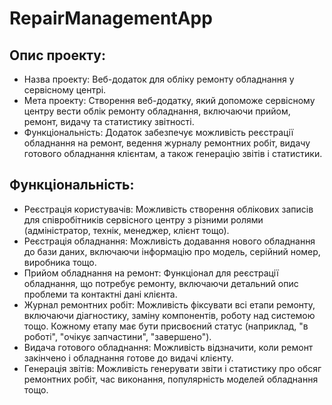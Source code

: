 <h1>RepairManagementApp</h1>

<h2>Опис проекту:</h2>
<ul>
	<li>Назва проекту: Веб-додаток для обліку ремонту обладнання у сервісному центрі.</li>
	<li>Мета проекту: Створення веб-додатку, який допоможе сервісному центру вести облік ремонту обладнання, включаючи прийом, ремонт, видачу та статистику звітності.</li>
	<li>Функціональність: Додаток забезпечує можливість реєстрації обладнання на ремонт, ведення журналу ремонтних робіт, видачу готового обладнання клієнтам, а також генерацію звітів і статистики.</li>
</ul>
<h2>Функціональність:</h2>
<ul>
	<li>Реєстрація користувачів: Можливість створення облікових записів для співробітників сервісного центру з різними ролями (адміністратор, технік, менеджер, клієнт тощо).</li>
	<li>Реєстрація обладнання: Можливість додавання нового обладнання до бази даних, включаючи інформацію про модель, серійний номер, виробника тощо.</li>
	<li>Прийом обладнання на ремонт: Функціонал для реєстрації обладнання, що потребує ремонту, включаючи детальний опис проблеми та контактні дані клієнта.</li>
	<li>Журнал ремонтних робіт: Можливість фіксувати всі етапи ремонту, включаючи діагностику, заміну компонентів, роботу над системою тощо. Кожному етапу має бути присвоєний статус (наприклад, "в роботі", "очікує запчастини", "завершено").</li>
	<li>Видача готового обладнання: Можливість відзначити, коли ремонт закінчено і обладнання готове до видачі клієнту.</li>
	<li>Генерація звітів: Можливість генерувати звіти і статистику про обсяг ремонтних робіт, час виконання, популярність моделей обладнання тощо.</li>
</ul>